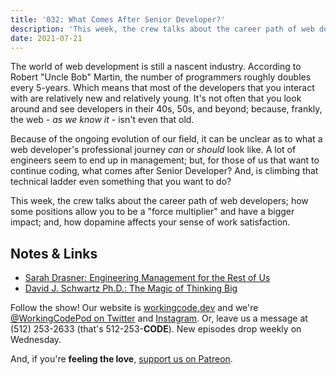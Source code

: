 ```yaml
---
title: '032: What Comes After Senior Developer?'
description: 'This week, the crew talks about the career path of web developers; how some positions allow you to be a "force multiplier" and have a bigger impact; and, how dopamine affects your sense of work satisfaction.'
date: 2021-07-21
---
```


<script async defer onload="redcircleIframe();" src="https://api.podcache.net/embedded-player/sh/30227421-bc27-45c2-bfb4-861def7dd4cc/ep/e2149732-ac61-4cea-bb73-03732050ba00"></script><div class="redcirclePlayer-e2149732-ac61-4cea-bb73-03732050ba00"></div>

The world of web development is still a nascent industry. According to Robert "Uncle Bob" Martin, the number of programmers roughly doubles every 5-years. Which means that most of the developers that you interact with are relatively new and relatively young. It's not often that you look around and see developers in their 40s, 50s, and beyond; because, frankly, the web - _as we know it_ - isn't even that old.

Because of the ongoing evolution of our field, it can be unclear as to what a web developer's professional journey _can_ or _should_ look like. A lot of engineers seem to end up in management; but, for those of us that want to continue coding, what comes after Senior Developer? And, is climbing that technical ladder even something that you want to do?

This week, the crew talks about the career path of web developers; how some positions allow you to be a "force multiplier" and have a bigger impact; and, how dopamine affects your sense of work satisfaction.

## Notes &amp; Links

* [Sarah Drasner: Engineering Management for the Rest of Us](https://www.engmanagement.dev/)
* [David J. Schwartz Ph.D.: The Magic of Thinking Big](https://www.audible.com/pd/The-Magic-of-Thinking-Big-Audiobook/B002V1BMPI)

Follow the show! Our website is [workingcode.dev][working-code] and we're [@WorkingCodePod on Twitter][working-code-twitter] and [Instagram][working-code-instagram]. Or, leave us a message at (512) 253-2633‬ (that's 512-253-**CODE**). New episodes drop weekly on Wednesday.

And, if you're **feeling the love**, [support us on Patreon][working-code-patreon].

[working-code]: https://workingcode.dev/
[working-code-instagram]: https://www.instagram.com/workingcodepod/
[working-code-patreon]: https://www.patreon.com/workingcodepod
[working-code-twitter]: https://twitter.com/WorkingCodePod
